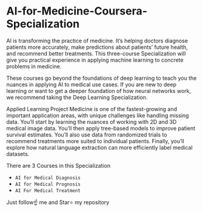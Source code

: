 # AI-for-Medicine-Coursera-Specialization
AI is transforming the practice of medicine. It’s helping doctors diagnose patients more accurately, make predictions about patients’ future health, and recommend better treatments. This three-course Specialization will give you practical experience in applying machine learning to concrete problems in medicine.

These courses go beyond the foundations of deep learning to teach you the nuances in applying AI to medical use cases. If you are new to deep learning or want to get a deeper foundation of how neural networks work, we recommend taking the Deep Learning Specialization.

Applied Learning Project
Medicine is one of the fastest-growing and important application areas, with unique challenges like handling missing data. You’ll start by learning the nuances of working with 2D and 3D medical image data. You’ll then apply tree-based models to improve patient survival estimates. You’ll also use data from randomized trials to recommend treatments more suited to individual patients. Finally, you’ll explore how natural language extraction can more efficiently label medical datasets.

There are 3 Courses in this Specialization

- `AI for Medical Diagnosis`
- `AI for Medical Prognosis`
- `AI For Medical Treatment`

Just follow☝️ me and Star⭐ my repository


